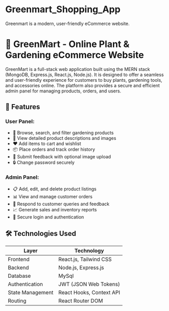 # Greenmart_Shopping_App
Greenmart is a modern, user-friendly eCommerce website.
# 🌿 GreenMart - Online Plant & Gardening eCommerce Website

GreenMart is a full-stack web application built using the MERN stack (MongoDB, Express.js, React.js, Node.js). It is designed to offer a seamless and user-friendly experience for customers to buy plants, gardening tools, and accessories online. The platform also provides a secure and efficient admin panel for managing products, orders, and users.

## 🚀 Features

### User Panel:
- 🛒 Browse, search, and filter gardening products
- 📝 View detailed product descriptions and images
- ❤️ Add items to cart and wishlist
- 📦 Place orders and track order history
- 💬 Submit feedback with optional image upload
- 🔒 Change password securely

### Admin Panel:
- 📋 Add, edit, and delete product listings
- 📊 View and manage customer orders
- 🔧 Respond to customer queries and feedback
- 📈 Generate sales and inventory reports
- 🔐 Secure login and authentication

## 🛠️ Technologies Used

| Layer       | Technology               |
|-------------|---------------------------|
| Frontend    | React.js, Tailwind CSS     |
| Backend     | Node.js, Express.js        |
| Database    | MySql                    |
| Authentication | JWT (JSON Web Tokens) |
| State Management | React Hooks, Context API |
| Routing     | React Router DOM           |




